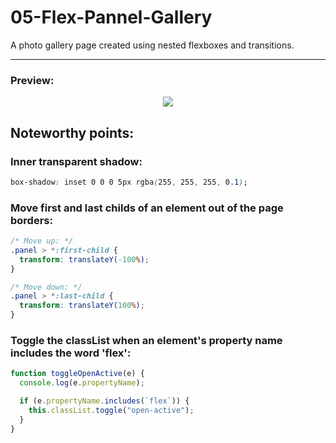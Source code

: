 # 05-Flex-Pannel-Gallery

A photo gallery page created using nested flexboxes and transitions.

---

### Preview:

<p align="center">
    <img src="./assets/flex-panels-demo.gif"></img>
</p>

## Noteworthy points:

### Inner transparent shadow:

```css
box-shadow: inset 0 0 0 5px rgba(255, 255, 255, 0.1);
```

### Move first and last childs of an element out of the page borders:

```css
/* Move up: */
.panel > *:first-child {
  transform: translateY(-100%);
}

/* Move down: */
.panel > *:last-child {
  transform: translateY(100%);
}
```

### Toggle the classList when an element's property name includes the word 'flex':

```javascript
function toggleOpenActive(e) {
  console.log(e.propertyName);

  if (e.propertyName.includes(`flex`)) {
    this.classList.toggle("open-active");
  }
}
```
